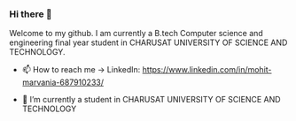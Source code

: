### Hi there 👋
Welcome to my github. I am currently a B.tech Computer science and engineering final year student in CHARUSAT UNIVERSITY OF SCIENCE AND TECHNOLOGY.

- 📫 How to reach me -> LinkedIn: https://www.linkedin.com/in/mohit-marvania-687910233/

- 🔭 I’m currently a student in CHARUSAT UNIVERSITY OF SCIENCE AND TECHNOLOGY

<!--
**mohitmarvania/mohitmarvania** is a ✨ _special_ ✨ repository because its `README.md` (this file) appears on your GitHub profile.

Here are some ideas to get you started:

- 🔭 I’m currently a student in CHARUSAT UNIVERSITY OF SCIENCE AND TECHNOLOGY
- 🌱 I’m currently learning ...
- 👯 I’m looking to collaborate on ...
- 🤔 I’m looking for help with ...
- 💬 Ask me about ...
- 📫 How to reach me: ...
- 😄 Pronouns: ...
- ⚡ Fun fact: ...
-->
